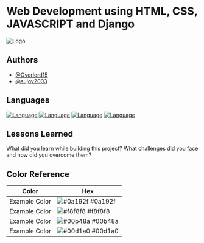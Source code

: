 
# Web Development using HTML, CSS, JAVASCRIPT and Django



![Logo](https://www.kanhasoft.com/blog/wp-content/uploads/2018/09/django-app-development-1.png)


## Authors

- [@Overlord15](https://github.com/Overlord15)
- [@sujoy2003](https://github.com/sujoy2003)


## Languages

[![Language](https://img.shields.io/badge/HTML-HTML5-orange)]()
[![Language](https://img.shields.io/badge/CSS-CSS3-blue)]()
[![Language](https://img.shields.io/badge/JAVASCRIPT-ES-yellow)]()
[![Language](https://img.shields.io/badge/DJANGO-4.1.7-green)]()


## Lessons Learned

What did you learn while building this project? What challenges did you face and how did you overcome them?

## Color Reference

| Color             | Hex                                                                |
| ----------------- | ------------------------------------------------------------------ |
| Example Color | ![#0a192f](https://via.placeholder.com/10/0a192f?text=+) #0a192f |
| Example Color | ![#f8f8f8](https://via.placeholder.com/10/f8f8f8?text=+) #f8f8f8 |
| Example Color | ![#00b48a](https://via.placeholder.com/10/00b48a?text=+) #00b48a |
| Example Color | ![#00d1a0](https://via.placeholder.com/10/00b48a?text=+) #00d1a0 |

